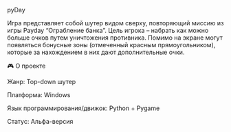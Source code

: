 pyDay

Игра представляет собой шутер видом сверху, повторяющий миссию из игры Payday “Ограбление банка”. Цель игрока – набрать как можно больше очков путем уничтожения противника. Помимо на экране могут появляться бонусные зоны (отмеченный красным прямоугольником), которые за нахождением в них дают дополнительные очки.



🎮 О проекте

Жанр: Top-down шутер

Платформа: Windows

Язык программирования/движок: Python + Pygame 

Статус: Альфа-версия



